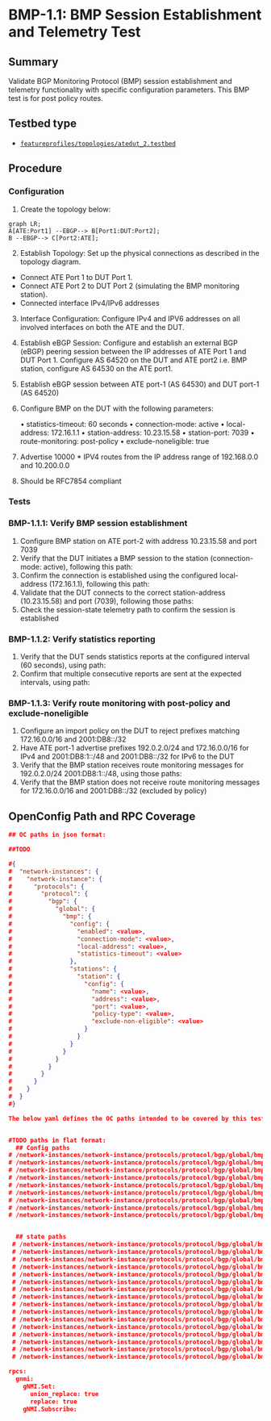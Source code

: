 # BMP-1.1: BMP Session Establishment and Telemetry Test

## Summary

Validate BGP Monitoring Protocol (BMP) session establishment and telemetry functionality with specific configuration parameters.
This BMP test is for post policy routes.

## Testbed type

*  [`featureprofiles/topologies/atedut_2.testbed`](https://github.com/openconfig/featureprofiles/blob/main/topologies/atedut_2.testbed)

## Procedure 

### Configuration

1)  Create the topology below:


```mermaid
graph LR; 
A[ATE:Port1] --EBGP--> B[Port1:DUT:Port2];
B --EBGP--> C[Port2:ATE];
```


2)   Establish Topology: Set up the physical connections as described in the topology diagram.

*   Connect ATE Port 1 to DUT Port 1.
*   Connect ATE Port 2 to DUT Port 2 (simulating the BMP monitoring station).
*   Connected interface IPv4/IPv6 addresses

3) Interface Configuration: Configure IPv4 and IPV6 addresses on all involved interfaces on both the ATE and the DUT.

4) Establish eBGP Session: Configure and establish an external BGP (eBGP) peering session between the IP addresses of ATE Port 1 and DUT Port 1. Configure AS 64520 on the DUT and ATE port2 i.e. BMP station, configure AS 64530 on the ATE port1.
5) Establish eBGP session between ATE port-1 (AS 64530) and DUT port-1 (AS 64520)
6) Configure BMP on the DUT with the following parameters:

    • statistics-timeout: 60 seconds
    • connection-mode: active
    • local-address: 172.16.1.1
    • station-address: 10.23.15.58
    • station-port: 7039
    • route-monitoring: post-policy
    • exclude-noneligible: true

7) Advertise 10000 * IPV4 routes from the IP address range of 192.168.0.0 and 10.200.0.0
8) Should be RFC7854 compliant


### Tests

### BMP-1.1.1: Verify BMP session establishment

1)  Configure BMP station on ATE port-2 with address 10.23.15.58 and port 7039
2)  Verify that the DUT initiates a BMP session to the station (connection-mode: active), following this path:
3)  Confirm the connection is established using the configured local-address (172.16.1.1), following this path:
4)  Validate that the DUT connects to the correct station-address (10.23.15.58) and port (7039), following those paths:
5)  Check the session-state telemetry path to confirm the session is established


### BMP-1.1.2: Verify statistics reporting

1)  Verify that the DUT sends statistics reports at the configured interval (60 seconds), using path:
2)  Confirm that multiple consecutive reports are sent at the expected intervals, using path:

### BMP-1.1.3: Verify route monitoring with post-policy and exclude-noneligible

1)  Configure an import policy on the DUT to reject prefixes matching 172.16.0.0/16 and 2001:DB8::/32
2)  Have ATE port-1 advertise prefixes 192.0.2.0/24 and 172.16.0.0/16 for IPv4 and 2001:DB8:1::/48 and 2001:DB8::/32 for IPv6 to the DUT
3)  Verify that the BMP station receives route monitoring messages for 192.0.2.0/24  2001:DB8:1::/48, using those paths:
4)  Verify that the BMP station does not receive route monitoring messages for 172.16.0.0/16 and 2001:DB8::/32 (excluded by policy)

## OpenConfig Path and RPC Coverage

```json
## OC paths in json format:

##TODO

#{
#  "network-instances": {
#    "network-instance": {
#      "protocols": {
#        "protocol": {
#          "bgp": {
#            "global": {
#              "bmp": {
#                "config": {
#                  "enabled": <value>,
#                  "connection-mode": <value>,
#                  "local-address": <value>,
#                  "statistics-timeout": <value>
#                },
#                "stations": {
#                  "station": {
#                    "config": {
#                      "name": <value>,
#                      "address": <value>,
#                      "port": <value>,
#                      "policy-type": <value>,
#                      "exclude-non-eligible": <value>
#                    }
#                  }
#                }
#              }
#            }
#          }
#        }
#      }
#    }
#  }
#}

The below yaml defines the OC paths intended to be covered by this test.


#TODO paths in flat format:
  ## Config paths
# /network-instances/network-instance/protocols/protocol/bgp/global/bmp/config/enabled:
# /network-instances/network-instance/protocols/protocol/bgp/global/bmp/config/connection-mode:
# /network-instances/network-instance/protocols/protocol/bgp/global/bmp/config/local-address:
# /network-instances/network-instance/protocols/protocol/bgp/global/bmp/config/statistics-timeout:
# /network-instances/network-instance/protocols/protocol/bgp/global/bmp/stations/station/config/name:
# /network-instances/network-instance/protocols/protocol/bgp/global/bmp/stations/station/config/address:
# /network-instances/network-instance/protocols/protocol/bgp/global/bmp/stations/station/config/port:
# /network-instances/network-instance/protocols/protocol/bgp/global/bmp/stations/station/config/policy-type:
# /network-instances/network-instance/protocols/protocol/bgp/global/bmp/stations/station/config/exclude-non-eligible:


  ## state paths
 # /network-instances/network-instance/protocols/protocol/bgp/global/bmp/state/enabled:
 # /network-instances/network-instance/protocols/protocol/bgp/global/bmp/state/connection-mode:
 # /network-instances/network-instance/protocols/protocol/bgp/global/bmp/state/local-address:
 # /network-instances/network-instance/protocols/protocol/bgp/global/bmp/state/statistics-timeout:
 # /network-instances/network-instance/protocols/protocol/bgp/global/bmp/state/idle-time:
 # /network-instances/network-instance/protocols/protocol/bgp/global/bmp/state/probe-count:
 # /network-instances/network-instance/protocols/protocol/bgp/global/bmp/state/probe-interval:
 # /network-instances/network-instance/protocols/protocol/bgp/global/bmp/stations/station/state/address:
 # /network-instances/network-instance/protocols/protocol/bgp/global/bmp/stations/station/state/port:
 # /network-instances/network-instance/protocols/protocol/bgp/global/bmp/stations/station/state/connection-status:
 # /network-instances/network-instance/protocols/protocol/bgp/global/bmp/stations/station/state/uptime:
 # /network-instances/network-instance/protocols/protocol/bgp/global/bmp/stations/station/state/flap-count:
 # /network-instances/network-instance/protocols/protocol/bgp/global/bmp/stations/station/state/policy-type:
 # /network-instances/network-instance/protocols/protocol/bgp/global/bmp/stations/station/state/exclude-non-eligible:
 # /network-instances/network-instance/protocols/protocol/bgp/global/bmp/stations/station/state/message-counters/total:
 # /network-instances/network-instance/protocols/protocol/bgp/global/bmp/stations/station/state/message-counters/statistics:

rpcs:
  gnmi:
    gNMI.Set:
      union_replace: true
      replace: true
    gNMI.Subscribe:
```

